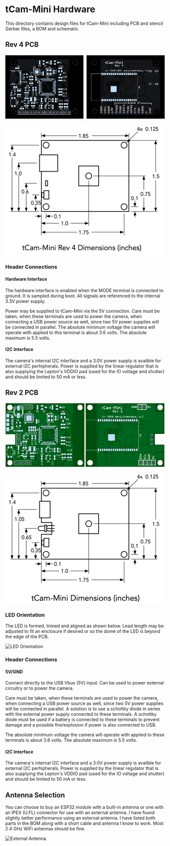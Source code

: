 # tCam-Mini Hardware 
This directory contains design files for tCam-Mini including PCB and stencil Gerber files, a BOM and schematic.

## Rev 4 PCB

![tCam-Mini Rev 1](pictures/tcam_mini_pcb_r4_render.png)

![tCam-Mini Dimensions](pictures/tcam_mini_r4_dimensions.png)

### Header Connections

#### Hardware Interface
The hardware interface is enabled when the MODE terminal is connected to ground.  It is sampled during boot.  All signals are referenced to the internal 3.3V power supply.

Power may be supplied to tCam-Mini via the 5V connection.  Care must be taken, when these terminals are used to power the camera, when connecting a USB power source as well, since two 5V power supplies will be connected in parallel.  The absolute minimum voltage the camera will operate with applied to this terminal is about 3.6 volts.  The absolute maximum is 5.5 volts.

#### I2C Interface
The camera's internal I2C interface and a 3.0V power supply is availble for external I2C perhipherals.  Power is supplied by the linear regulator that is also supplying the Lepton's VDDIO pad (used for the IO voltage and shutter) and should be limited to 50 mA or less.

## Rev 2 PCB

![tCam-Mini Rev 1](pictures/tcam_mini_pcb_r2_render.png)

![tCam-Mini Dimensions](pictures/tcam_mini_r2_dimensions.png)

### LED Orientation
The LED is formed, trimed and aligned as shown below.  Lead length may be adjusted to fit an enclosure if desired or so the dome of the LED is beyond the edge of the PCB.

![LED Orientation](pictures/tcam_mini_led_r2.png)

### Header Connections

#### 5V/GND
Connect directly to the USB Vbus (5V) input.  Can be used to power external circuitry or to power the camera.

Care must be taken, when these terminals are used to power the camera, when connecting a USB power source as well, since two 5V power supplies will be connected in parallel.  A solution is to use a schottky diode in series with the external power supply connected to these terminals.  A schottky diode must be used if a battery is connected to these terminals to prevent damage and a possible fire/explosion if power is also connected to USB.

The absolute minimum voltage the camera will operate with applied to these terminals is about 3.6 volts.  The absolute maximum is 5.5 volts.

#### I2C Interface
The camera's internal I2C interface and a 3.0V power supply is availble for external I2C perhipherals.  Power is supplied by the linear regulator that is also supplying the Lepton's VDDIO pad (used for the IO voltage and shutter) and should be limited to 50 mA or less.

## Antenna Selection
You can choose to buy an ESP32 module with a built-in antenna or one with an IPEX (U.FL) connector for use with an external antenna.  I have found slightly better performance using an external antenna.  I have listed both parts in the BOM along with a short cable and antenna I know to work.  Most 2.4 GHz WiFi antennas should be fine.

![External Antenna](pictures/tcam_mini_ext_antenna.png)
